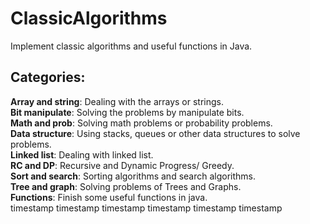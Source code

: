 ClassicAlgorithms
=================

Implement classic algorithms and useful functions in Java. 

Categories: 
------------
<b>Array and string</b>: Dealing with the arrays or strings. <br>
<b>Bit manipulate</b>: Solving the problems by manipulate bits. <br>
<b>Math and prob</b>: Solving math problems or probability problems. <br>
<b>Data structure</b>: Using stacks, queues or other data structures to solve problems. <br>
<b>Linked list</b>: Dealing with linked list. <br>
<b>RC and DP</b>: Recursive and Dynamic Progress/ Greedy. <br>
<b>Sort and search</b>: Sorting algorithms and search algorithms. <br>
<b>Tree and graph</b>: Solving problems of Trees and Graphs. <br>
<b>Functions</b>: Finish some useful functions in java. <br>
timestamp
timestamp
timestamp
timestamp
timestamp
timestamp

